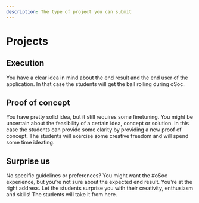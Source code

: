 ```yaml
---
description: The type of project you can submit
---
```


# Projects

## Execution

You have a clear idea in mind about the end result and the end user of the application. In that case the students will get the ball rolling during oSoc.

## Proof of concept

You have pretty solid idea, but it still requires some finetuning. You might be uncertain about the feasibility of a certain idea, concept or solution. In this case the students can provide some clarity by providing a new proof of concept. The students will exercise some creative freedom and will spend some time ideating.

## Surprise us

No specific guidelines or preferences? You might want the \#oSoc experience, but you’re not sure about the expected end result. You're at the right address. Let the students surprise you with their creativity, enthusiasm and skills! The students will take it from here.

